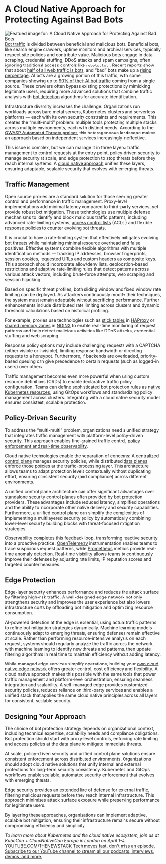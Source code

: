 # A Cloud Native Approach for Protecting Against Bad Bots
![Featued image for: A Cloud Native Approach for Protecting Against Bad Bots](https://cdn.thenewstack.io/media/2025/04/b913ec79-bots12-1024x576.png)
[Bot traffic](https://thenewstack.io/can-you-bot-proof-your-applications-and-apis/) is divided between beneficial and malicious bots. Beneficial bots, like search engine crawlers, uptime monitors and archival services, typically respect site policies and contribute value. Malicious bots engage in data scraping, credential stuffing, DDoS attacks and spam campaigns, often ignoring traditional access controls like `robots.txt`
.
Recent reports show that about [half of all web traffic is bots](https://securitybrief.co.uk/story/half-of-online-traffic-in-2024-generated-by-bots-report-finds), and “bad” bots make up a [rising percentage](https://www.statista.com/statistics/1264226/human-and-bot-web-traffic-share/). AI bots are a growing portion of this traffic, with some companies showing up to [90% of their AI bot traffic](https://www.haproxy.com/blog/nearly-90-of-our-ai-crawler-traffic-is-from-tiktok-parent-bytedance-lessons-learned) coming from a single source. These crawlers often bypass existing protections by mimicking legitimate users, requiring more advanced solutions that combine traffic analysis with [bot detection](https://www.haproxy.com/blog/bot-protection-with-haproxy) algorithms for accurate identification.

Infrastructure diversity increases the challenge. Organizations run workloads across bare metal servers, Kubernetes clusters and serverless platforms — each with its own security constraints and requirements. This creates the “multi-multi” problem: multiple tools protecting multiple stacks across multiple environments, each with distinct needs. According to the [OWASP Automated Threats project](https://owasp.org/www-project-automated-threats-to-web-applications/), this heterogeneous landscape makes an approach based on independent services increasingly ineffective.

This issue is complex, but we can manage it in three layers: traffic management to control requests at the entry point, policy-driven security to manage security at scale, and edge protection to stop threats before they reach internal systems. A [cloud native approach](https://thenewstack.io/cloud-native/10-key-attributes-of-cloud-native-applications/) unifies these layers, ensuring adaptable, scalable security that evolves with emerging threats.

## Traffic Management
Open source proxies are a standard solution for those seeking greater control and performance in traffic management. Proxy-level implementations add minimal latency compared to third-party services, yet provide robust bot mitigation. These technologies use multiple defense mechanisms to identify and block malicious traffic patterns, including advanced rate-limiting systems, [access control lists](https://thenewstack.io/a-guide-to-linux-access-control-lists/) (ACLs ) and flexible response policies to counter evolving bot threats.

It is crucial to have a rate-limiting system that effectively mitigates evolving bot threats while maintaining minimal resource overhead and false positives. Effective systems combine flexible algorithms with multiple identification methods — tracking IP addresses, browser fingerprints, session cookies, requested URLs and custom headers as composite keys. This approach should incorporate allow/deny lists, geolocation-based restrictions and adaptive rate-limiting rules that detect patterns across various attack vectors, including brute-force attempts, web scraping and session hijacking.

Based on specific threat profiles, both sliding window and fixed window rate limiting can be deployed. As attackers continuously modify their techniques, the system must remain adaptable without sacrificing performance. Further enhancements include distributed rate limiting across clusters and dynamic threshold calculations based on historical profiling.

For example, proxies use technologies such as [stick tables](https://docs.haproxy.org/3.1/intro.html#3.4.5) in [HAProxy](https://www.haproxy.com/?utm_content=inline+mention) or [shared memory zones](http://nginx.org/en/docs/dev/development_guide.html#shared_memory) in [NGINX](https://www.nginx.com?utm_content=inline+mention) to enable real-time monitoring of request patterns and help detect malicious activities like DDoS attacks, credential stuffing and web scraping.

Response policy options may include challenging requests with a CAPTCHA (either visible or invisible), limiting response bandwidth or directing requests to a honeypot. Furthermore, if backends are overloaded, priority-based queuing can give precedence to certain requests (such as logged-in users) over others.

Traffic management becomes even more powerful when using custom resource definitions (CRDs) to enable declarative traffic policy configuration. Teams can define sophisticated bot protection rules as [native Kubernetes resources](https://kubernetes.io/docs/tasks/extend-kubernetes/custom-resources/custom-resource-definitions/), using GitOps workflows and standardizing policy management across clusters. Integrating with a cloud native security model ensures consistent, scalable protection.

## Policy-Driven Security
To address the “multi-multi” problem, organizations need a unified strategy that integrates traffic management with platform-level policy-driven security. This approach enables fine-grained traffic control, [policy enforcement and real-time observability](https://thenewstack.io/real-time-policy-enforcement-with-governance-as-code/).

Cloud native technologies enable the separation of concerns: A centralized [control plane](https://www.haproxy.com/glossary/what-is-a-control-plane) manages security policies, while distributed [data planes](https://www.haproxy.com/glossary/what-is-a-data-plane) enforce those policies at the traffic-processing layer. This architecture allows teams to adapt protection levels contextually without duplicating effort, ensuring consistent security (and compliance) across different environments.

A unified control plane architecture can offer significant advantages over standalone security control planes often provided by bot protection providers. These advantages include reduced latency, simplified operations and the ability to incorporate other native delivery and security capabilities. Furthermore, a unified control plane can simplify the complexities of implementing a multilayered security policy by automatically combining lower-level security building blocks with threat-focused mitigation strategies.

Observability completes this feedback loop, transforming reactive security into a proactive practice. [OpenTelemetry](https://github.com/open-telemetry/opentelemetry-collector-contrib/tree/main/receiver) instrumentation enables teams to trace suspicious request patterns, while [Prometheus](https://prometheus.io/blog/2015/04/24/prometheus-monitring-spreads-through-the-internet/#using-prometheus) metrics provide real-time anomaly detection. Real-time visibility allows teams to continuously improve their defenses by adjusting rate limits, IP reputation scores and targeted countermeasures.

## Edge Protection
Edge-layer security enhances performance and reduces the attack surface by filtering high-risk traffic. A well-designed edge network not only strengthens security and improves the user experience but also lowers infrastructure costs by offloading bot mitigation and optimizing resource consumption.

AI-powered detection at the edge is essential, using actual traffic patterns to refine bot mitigation strategies dynamically. Machine learning models continuously adapt to emerging threats, ensuring defenses remain effective at scale. Rather than performing resource-intensive analysis on each request, systems should regularly analyze the traffic across the network with machine learning to identify new threats and patterns, then update filtering algorithms in real time to maintain efficiency without adding latency.

While managed edge services simplify operations, building your [own cloud native edge network](https://www.haproxy.com/user-spotlight-series/how-oui-sncf-built-its-cdn-with-haproxy) offers greater control, cost efficiency and flexibility. A cloud native approach makes this possible with the same tools that power traffic management and platform-level orchestration, ensuring seamless integration and scalability. A self-managed edge provides customized security policies, reduces reliance on third-party services and enables a unified stack that applies the same cloud native principles across all layers for consistent, scalable security.

## Designing Your Approach
The choice of bot protection strategy depends on organizational context, including technical expertise, scalability needs and compliance obligations. Bot protection should start with proxy-level controls, enforcing rate limiting and access policies at the data plane to mitigate immediate threats.

At scale, policy-driven security and unified control plane solutions ensure consistent enforcement across distributed environments. Organizations should adopt cloud native solutions that unify internal and external protections for long-term security consistency. Kubernetes and GitOps workflows enable scalable, automated security enforcement that evolves with emerging threats.

Edge security provides an extended line of defense for external traffic, filtering malicious requests before they reach internal infrastructure. This approach minimizes attack surface exposure while preserving performance for legitimate users.

By layering these approaches, organizations can implement adaptive, scalable bot mitigation, ensuring their infrastructure remains secure without compromising efficiency and simplicity.

*To learn more about Kubernetes and the cloud native ecosystem, join us at KubeCon + CloudNativeCon Europe in London on April 1-4.*
[
YOUTUBE.COM/THENEWSTACK
Tech moves fast, don't miss an episode. Subscribe to our YouTube
channel to stream all our podcasts, interviews, demos, and more.
](https://youtube.com/thenewstack?sub_confirmation=1)